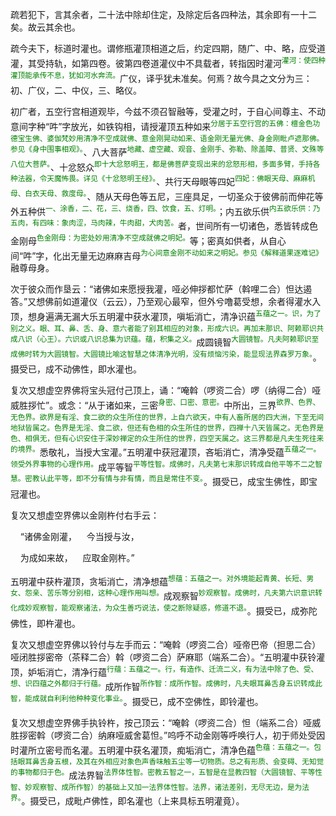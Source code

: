 疏若犯下，言其余者，二十法中除却住定，及除定后各四种法，其余即有一十二矣。故云其余也。

疏今夫下，标道时灌也。谓修瓶灌顶相道之后，约定四期，随广、中、略，应受道灌，其受持轨，如第四卷。彼第四卷道灌仪中不具载者，转指因时灌河<sup><font color="green">灌河：使四种灌顶能承传不息，犹如河水奔流。</font></sup>广仪，译乎犹未准矣。何焉？故今具之文分为三：初、广仪，二、中仪，三、略仪。

初广者，五空行宫相道观毕，今兹不须召智融等，受灌之时，于自心间尊主、不动意间字种“吽”字放光，如铁钩相，请授灌顶五种如来<sup><font color="green">分居于五空行宫的五佛：檀金色功德宝生佛、婆伽梵妙用清净不空成就佛、意金刚晃动如来、语金刚无量光佛、身金刚毗卢遮那佛。参见《身中围事相观》。</font></sup>、八大菩萨<sup><font color="green">地藏、虚空藏、观音、金刚手、弥勒、除盖障、普贤、文殊等八位大菩萨。</font></sup>、十忿怒众<sup><font color="green">即十大忿怒明王，都是佛菩萨变现出来的忿怒形相，多面多臂，手持各种法器，令天魔怖畏。详见《十忿怒明王经》。</font></sup>、共行天母眼等四妃<sup><font color="green">四妃：佛眼天母、麻麻机母、白衣天母、救度母。</font></sup>、随从天母色等五尼，三座具足，一切圣众于彼佛前而伸花等外五种供<sup><font color="green">一、涂香，二、花，三、烧香，四、饮食，五、灯明。</font></sup>；内五欲乐供<sup><font color="green">内五欲乐供：乃五肉，有四味：象肉涩，马肉辣，牛肉甜，犬肉苦。</font></sup>者，世间所有一切诸色，悉皆转成色金刚母<sup><font color="green">色金刚母：为密处妙用清净不空成就佛之明妃。</font></sup>等；密真如供者，从自心间“吽”字，化出无量无边麻麻吉母<sup><font color="green">为心间意金刚不动如来之明妃。参见《解释道果逐难记》</font></sup>融尊母身。

次于彼众而作垦云：“诸佛如来愿授我灌，哑必伸拶都忙萨（斡哩二合）怛达遏答。”又想佛前如道灌仪（云云），乃至观心最窄，但外兮噜葛受想，余者得灌水入顶，想身遍满无漏大乐五明灌中获水灌顶，嗔垢消亡，清净识蕴<sup><font color="green">五蕴之一。识，为了别之义。眼、耳、鼻、舌、身、意六者能了别其相应的对象，形成六识。再加末那识、阿赖耶识共成八识（心王）。六识或八识总集为识蕴。蕴，积集之义。</font></sup>成圆镜智<sup><font color="green">大圆镜智。凡夫阿赖耶识至成佛时转为大圆镜智。大圆镜比喻这智慧之体清净光明，没有烦恼污染，能显现法界森罗万象。</font></sup>。摄受已，成不动佛性，即水灌也。

复次又想虚空界佛将宝头冠付己顶上，诵：“唵斡（啰资二合）啰（纳得二合）哑威胜拶忙”。或念：“从于诸如来，三密<sup><font color="green">身密、口密、意密。</font></sup>中所出，三界<sup><font color="green">欲界、色界、无色界。欲界是有淫、食二欲的众生所住的世界，上自六欲天，中有人畜所居的四大洲，下至无间地狱皆属之。色界是无淫、食二欲，但还有色相的众生所住的世界，四禅十八天皆属之。无色界是色、相俱无，但有心识安住于深妙禅定的众生所住的世界，四空天属之。这三界都是凡夫生死往来的境界。</font></sup>悉敬礼，当授大宝灌。”五明灌中获冠灌顶，吝垢消亡，清净受蕴<sup><font color="green">五蕴之一。领受外界事物的心理作用。</font></sup>成平等智<sup><font color="green">平等性智。成佛时，凡夫第七末那识转成自他平等不二之智慧。密教认此平等，即不分有情与非有情，而且是常住不变。</font></sup>。摄受已，成宝生佛性，即宝冠灌也。

复次又想虚空界佛以金刚杵付右手云：

&nbsp;&nbsp;&nbsp;&nbsp;“诸佛金刚灌，&nbsp;&nbsp;&nbsp;&nbsp;今当授与汝，

&nbsp;&nbsp;&nbsp;&nbsp;为成如来故，&nbsp;&nbsp;&nbsp;&nbsp;应取金刚杵。”

五明灌中获杵灌顶，贪垢消亡，清净想蕴<sup><font color="green">想蕴：五蕴之一。对外境能起青黄、长短、男女、怨亲、苦乐等分别相，这种心理作用叫想。</font></sup>成观察智<sup><font color="green">妙观察智。成佛时，凡夫第六识意识转化成妙观察智，能观察诸法，为众生善巧说法，使之断除疑惑，修道不退。</font></sup>。摄受已，成弥陀佛性，即杵灌也。

复次又想虚空界佛以铃付与左手而云：“唵斡（啰资二合）哑帝巴帝（担思二合）哑闭胜拶密帝（茶释二合）斡（啰资二合）萨麻耶（端系二合）。“五明灌中获铃灌顶，妒垢消亡，清净行蕴<sup><font color="green">行蕴：五蕴之一。行，有造作、迁流二义，有为法中除了色、受、想、识四蕴之外都归于行蕴。</font></sup>成所作智<sup><font color="green">所作智：成所作智。成佛时，凡夫眼耳鼻舌身五识转成此智，能成就自利利他种种变化事业。</font></sup>。摄受已，成不空佛性，即铃灌也。

复次又想虚空界佛手执铃杵，按己顶云：“唵斡（啰资二合）怛（端系二合）哑威胜拶密斡（啰资二合）纳麻哑威舍葛怛。”呜呼不动金刚等呼唤行人，初于师处受因时灌所立密号而名灌。五明灌中获名灌顶，痴垢消亡，清净色蕴<sup><font color="green">色蕴：五蕴之一。包括眼耳鼻舌身五根，及其在外相应对象色声香味触五尘等一切物质。总之有形质、会变碍、无知觉的事物都归于色。</font></sup>成法界智<sup><font color="green">法界体性智。密教五智之一，五智是在显教四智（大圆镜智、平等性智、妙观察智、成所作智）的基础上又加一法界体性智。法界，诸法差别，无尽无边，是为法界。</font></sup>。摄受已，成毗卢佛性，即名灌也（上来具标五明灌竟）。